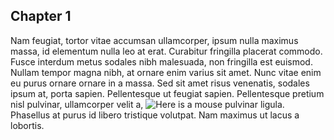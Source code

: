 ## Chapter 1
Nam feugiat, tortor vitae accumsan ullamcorper, ipsum nulla maximus massa, id elementum nulla leo at erat. Curabitur fringilla placerat commodo. Fusce interdum metus sodales nibh malesuada, non fringilla est euismod. Nullam tempor magna nibh, at ornare enim varius sit amet. Nunc vitae enim eu purus ornare ornare in a massa. Sed sit amet risus venenatis, sodales ipsum at, porta sapien. Pellentesque ut feugiat sapien. Pellentesque pretium nisl pulvinar, ullamcorper velit a,  ![Here is a mouse](/hello_world/docs/img/mouse.png "a mouse") pulvinar ligula. Phasellus at purus id libero tristique volutpat. Nam maximus ut lacus a lobortis.
